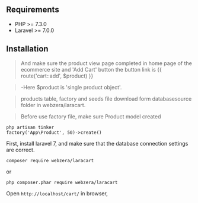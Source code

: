 Requirements
------------
 - PHP >= 7.3.0
 - Laravel >= 7.0.0

Installation
------------

> And make sure the product view page completed in home page of the ecommerce site and 'Add Cart' button the button link is {{ route('cart::add', $product) }}

> -Here $product is 'single product object'.

> products table, factory and seeds file download form databasesource folder in webzera/laracart.

> Before use factory file, make sure Product model created

```
php artisan tinker
factory('App\Product', 50)->create()
```


First, install laravel 7, and make sure that the database connection settings are correct.

```
composer require webzera/laracart
```
or
```
php composer.phar require webzera/laracart
```

Open `http://localhost/cart/` in browser,

